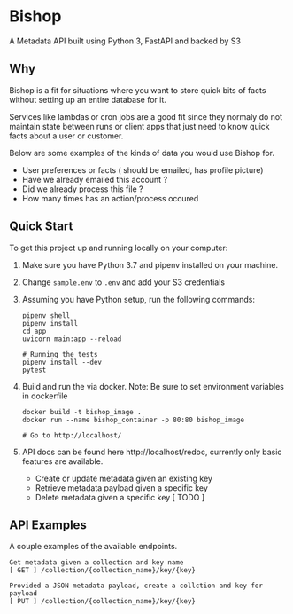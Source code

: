# Bishop
A Metadata API built using Python 3, FastAPI and backed by S3

## Why
Bishop is a fit for situations where you want to store quick bits of facts without
setting up an entire database for it.

Services like lambdas or cron jobs are a good fit since they normaly do not maintain state
between runs or client apps that just need to know quick facts about a user or customer.

Below are some examples of the kinds of data you would use Bishop for.

   - User preferences or facts ( should be emailed, has profile picture)
   - Have we already emailed this account ?
   - Did we already process this file ?
   - How many times has an action/process occured

## Quick Start

To get this project up and running locally on your computer:
1. Make sure you have Python 3.7 and pipenv installed on your machine.

2. Change `sample.env` to `.env` and add your S3 credentials

3. Assuming you have Python setup, run the following commands:
   ```
   pipenv shell
   pipenv install
   cd app
   uvicorn main:app --reload

   # Running the tests
   pipenv install --dev
   pytest
   ```

4. Build and run the via docker.
   Note: Be sure to set environment variables in dockerfile
   ```
   docker build -t bishop_image .
   docker run --name bishop_container -p 80:80 bishop_image

   # Go to http://localhost/
   ```

5. API docs can be found here http://localhost/redoc, currently only basic features are available.
   - Create or update metadata given an existing key
   - Retrieve metadata payload given a specific key
   - Delete metadata given a specific key [ TODO ]

## API Examples
A couple examples of the available endpoints.
```
Get metadata given a collection and key name
[ GET ] /collection/{collection_name}/key/{key}

Provided a JSON metadata payload, create a collction and key for payload
[ PUT ] /collection/{collection_name}/key/{key}
```

